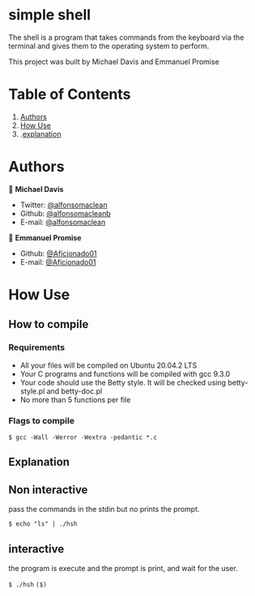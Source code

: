 # simple shell
The shell is a program that takes commands from the keyboard via the terminal and gives them to the operating system to perform.

This project was built by Michael Davis and Emmanuel Promise
# Table of Contents
1. [Authors](#Authors)
2. [How Use](#How-Use)
3. .[explanation](#Explanation)

# Authors

 👤 **Michael Davis**

- Twitter: [@alfonsomaclean](https://twitter.com/alfonsomaclean)
- Github: [@alfonsomacleanb](https://github.com/alfonsomaclean)
- E-mail: [@alfonsomaclean](alfonsomacleandavis@gmail.com)

👤 **Emmanuel Promise**

- Github: [@Aficionado01](https://github.com/Aficionado01)
- E-mail: [@Aficionado01](emmanuelugochukwu530@gmail.com)

# How Use

## How to compile

### Requirements

- All your files will be compiled on Ubuntu 20.04.2 LTS
- Your C programs and functions will be compiled with gcc 9.3.0
- Your code should use the Betty style. It will be checked using betty-style.pl and betty-doc.pl
- No more than 5 functions per file

### Flags to compile

`$ gcc -Wall -Werror -Wextra -pedantic *.c`

## Explanation


## Non interactive

pass the commands in the stdin but no prints the prompt.

`$ echo "ls" | ./hsh`

## interactive

the program is execute and the prompt is print, and wait for the user.

`$ ./hsh`
`($)`